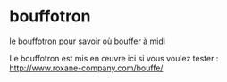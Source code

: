 # bouffotron
le bouffotron pour savoir où bouffer à midi

Le bouffotron est mis en œuvre ici si vous voulez tester : http://www.roxane-company.com/bouffe/
